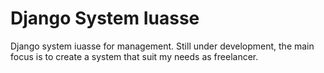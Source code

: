# Django System Iuasse
Django system iuasse for management. Still under development, the main focus is to create a system that suit my needs as freelancer.
